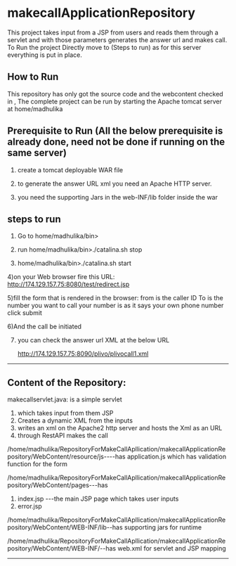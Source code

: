 makecallApplicationRepository
=============================

This project takes input from a JSP from users and reads them through a servlet and with those parameters generates 
the answer url and makes call. To Run the project Directly move to (Steps to run) as for this server everything is put in place. 

How to Run
-----------
This repository has only got the source code and the webcontent checked in , The complete project can be run by starting the 
Apache tomcat server at home/madhulika

Prerequisite to Run (All the below prerequisite is already done, need not be done if running on the same server)
-------------------
1) create a tomcat deployable WAR file 

2) to generate the answer URL xml you need an Apache HTTP server.

3) you need the supporting Jars in the web-INF/lib folder inside the war

steps to run
--------------

1) Go to home/madhulika/bin> 

2) run home/madhulika/bin>./catalina.sh stop

3) home/madhulika/bin>./catalina.sh start

4)on your Web browser fire this URL: http://174.129.157.75:8080/test/redirect.jsp

5)fill the form that is rendered in the browser: from is the caller ID 
							To is the number you want to call
							your number is as it says your own phone number
click submit

6)And the call be initiated

7) you can check the answer url XML at the below URL

   http://174.129.157.75:8090/plivo/plivocall1.xml

---------------------

Content of the Repository:
--------------------------

makecallservlet.java: is a simple servlet
 1) which takes input from them JSP 
 2) Creates a dynamic XML from the inputs
 3) writes an xml on the Apache2 http server and hosts the Xml as an URL
 4) through RestAPI makes the call

/home/madhulika/RepositoryForMakeCallApllication/makecallApplicationRepository/WebContent/resource/js----has application.js 
   which has validation function for the form

/home/madhulika/RepositoryForMakeCallApllication/makecallApplicationRepository/WebContent/pages---has
1) index.jsp ---the main JSP page which takes user inputs
2) error.jsp

/home/madhulika/RepositoryForMakeCallApllication/makecallApplicationRepository/WebContent/WEB-INF/lib--has
supporting jars for runtime

/home/madhulika/RepositoryForMakeCallApllication/makecallApplicationRepository/WebContent/WEB-INF/--has
web.xml for servlet and JSP mapping

-----------------------------------------------------------------------------------------------------------